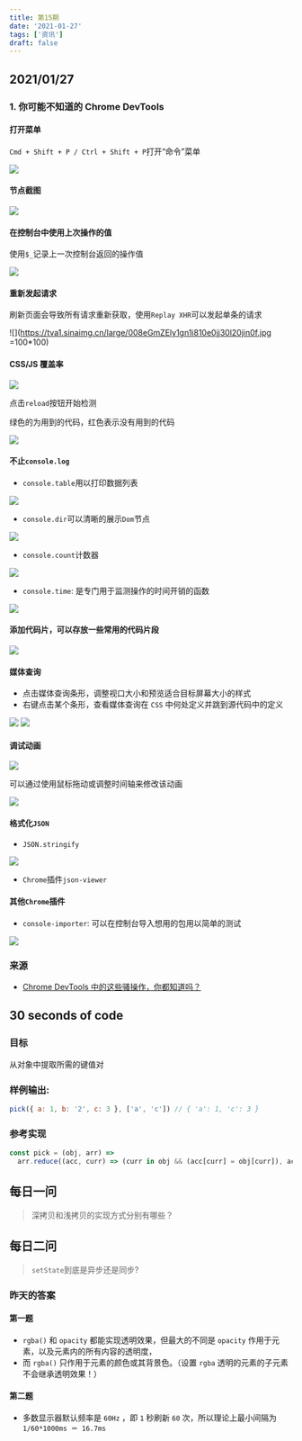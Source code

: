 ```yaml
---
title: 第15期
date: '2021-01-27'
tags: ['资讯']
draft: false
---
```


<TOCInline toc={props.toc} asDisclosure toHeading={3} />

## 2021/01/27

### 1. 你可能不知道的 Chrome DevTools

#### 打开菜单

`Cmd + Shift + P / Ctrl + Shift + P`打开“命令”菜单

![]("https://tva1.sinaimg.cn/large/008eGmZEly1gn1jibb7i6j30wy0msq5f.jpg")

#### 节点截图

![](https://tva1.sinaimg.cn/large/008eGmZEly1gn1jksj95ij31pg0jeapv.jpg)

#### 在控制台中使用上次操作的值

使用`$_`记录上一次控制台返回的操作值

![](https://tva1.sinaimg.cn/large/008eGmZEly1gn1ic4657nj30dg0683yi.jpg)

#### 重新发起请求

刷新页面会导致所有请求重新获取，使用`Replay XHR`可以发起单条的请求

![](https://tva1.sinaimg.cn/large/008eGmZEly1gn1i810e0jj30l20jin0f.jpg =100\*100)

#### CSS/JS 覆盖率

![](https://user-gold-cdn.xitu.io/2020/5/19/1722a93b0fdce938?imageView2/0/w/1280/h/960/format/webp/ignore-error/1)

点击`reload`按钮开始检测

绿色的为用到的代码，红色表示没有用到的代码

![](https://user-gold-cdn.xitu.io/2020/5/19/1722a93b6e99b826?imageView2/0/w/1280/h/960/format/webp/ignore-error/1)

#### 不止`console.log`

- `console.table`用以打印数据列表

![](https://tva1.sinaimg.cn/large/008eGmZEly1gn1j1nl4dej30w608et9f.jpg)

- `console.dir`可以清晰的展示`Dom`节点

![](https://tva1.sinaimg.cn/large/008eGmZEly1gn1j5wzk4oj30vy0p2do5.jpg)

- `console.count`计数器

![](https://tva1.sinaimg.cn/large/008eGmZEly1gn1j05i6atj30w20dkjt2.jpg)

- `console.time`: 是专门用于监测操作的时间开销的函数

![](https://tva1.sinaimg.cn/large/008eGmZEly1gn1jb39e84j30vw0ik780.jpg)

#### 添加代码片，可以存放一些常用的代码片段

![](https://tva1.sinaimg.cn/large/008eGmZEly1gn1jxamz0bj31ai09ymyl.jpg)

#### 媒体查询

- 点击媒体查询条形，调整视口大小和预览适合目标屏幕大小的样式
- 右键点击某个条形，查看媒体查询在 `CSS` 中何处定义并跳到源代码中的定义

![](https://user-gold-cdn.xitu.io/2020/5/19/1722a93b59840a11?imageView2/0/w/1280/h/960/format/webp/ignore-error/1=width)
![](https://user-gold-cdn.xitu.io/2020/5/19/1722a93b7e64c956?imageslim)

#### 调试动画

![](https://user-gold-cdn.xitu.io/2020/5/19/1722a93a72203c05?imageView2/0/w/1280/h/960/format/webp/ignore-error/1)

可以通过使用鼠标拖动或调整时间轴来修改该动画

![](https://user-gold-cdn.xitu.io/2020/5/19/1722a93a7b4442c9?imageslim)

#### 格式化`JSON`

- `JSON.stringify`

![](https://tva1.sinaimg.cn/large/008eGmZEly1gn1i36y3jfj30fk0aomxp.jpg)

- `Chrome`插件`json-viewer`

#### 其他`Chrome`插件

- `console-importer`: 可以在控制台导入想用的包用以简单的测试

![](https://tva1.sinaimg.cn/large/008eGmZEly1gn1io8478dj30uu08kjtc.jpg)

### 来源

- [Chrome DevTools 中的这些骚操作，你都知道吗？](https://juejin.cn/post/6844904162602254350)

## 30 seconds of code

### 目标

从对象中提取所需的键值对

### 样例输出:

```js
pick({ a: 1, b: '2', c: 3 }, ['a', 'c']) // { 'a': 1, 'c': 3 }
```

### 参考实现

```js
const pick = (obj, arr) =>
  arr.reduce((acc, curr) => (curr in obj && (acc[curr] = obj[curr]), acc), {})
```

## 每日一问

> 深拷贝和浅拷贝的实现方式分别有哪些？

## 每日二问

> `setState`到底是异步还是同步?

### 昨天的答案

#### 第一题

- `rgba()` 和 `opacity` 都能实现透明效果，但最大的不同是 `opacity` 作用于元素，以及元素内的所有内容的透明度，
- 而 `rgba()` 只作用于元素的颜色或其背景色。（设置 `rgba` 透明的元素的子元素不会继承透明效果！）

#### 第二题

- 多数显示器默认频率是 `60Hz` ，即 `1` 秒刷新 `60` 次，所以理论上最小间隔为 `1/60*1000ms ＝ 16.7ms`
